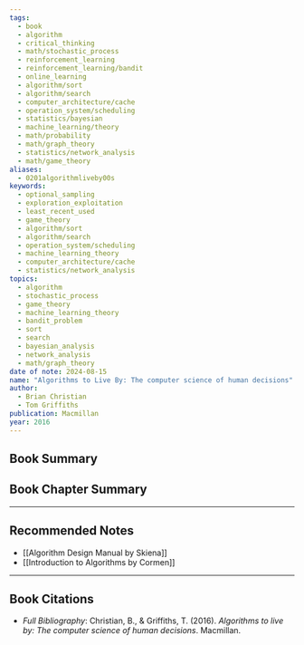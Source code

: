 ```yaml
---
tags:
  - book
  - algorithm
  - critical_thinking
  - math/stochastic_process
  - reinforcement_learning
  - reinforcement_learning/bandit
  - online_learning
  - algorithm/sort
  - algorithm/search
  - computer_architecture/cache
  - operation_system/scheduling
  - statistics/bayesian
  - machine_learning/theory
  - math/probability
  - math/graph_theory
  - statistics/network_analysis
  - math/game_theory
aliases:
  - 0201algorithmliveby00s
keywords:
  - optional_sampling
  - exploration_exploitation
  - least_recent_used
  - game_theory
  - algorithm/sort
  - algorithm/search
  - operation_system/scheduling
  - machine_learning_theory
  - computer_architecture/cache
  - statistics/network_analysis
topics:
  - algorithm
  - stochastic_process
  - game_theory
  - machine_learning_theory
  - bandit_problem
  - sort
  - search
  - bayesian_analysis
  - network_analysis
  - math/graph_theory
date of note: 2024-08-15
name: "Algorithms to Live By: The computer science of human decisions"
author:
  - Brian Christian
  - Tom Griffiths
publication: Macmillan
year: 2016
---
```


## Book Summary



## Book Chapter Summary





-----------
##  Recommended Notes

- [[Algorithm Design Manual by Skiena]]
- [[Introduction to Algorithms by Cormen]]


----------
## Book Citations

- *Full Bibliography*: Christian, B., & Griffiths, T. (2016). _Algorithms to live by: The computer science of human decisions_. Macmillan.

